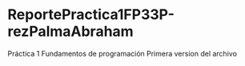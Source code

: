 # ReportePractica1FP33P-rezPalmaAbraham
Práctica 1 Fundamentos de programación
Primera version del archivo
